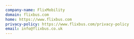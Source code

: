 ```yaml
---
company-name: FlixMobility
domain: flixbus.com
home: https://www.flixbus.com
privacy-policy: https://www.flixbus.com/privacy-policy
email: info@flixbus.co.uk
---
```




